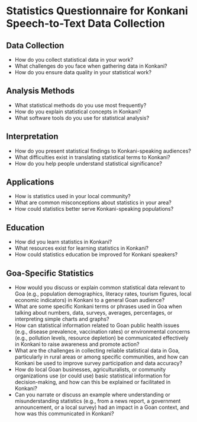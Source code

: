 # Statistics Questionnaire for Konkani Speech-to-Text Data Collection

## Data Collection
- How do you collect statistical data in your work?
- What challenges do you face when gathering data in Konkani?
- How do you ensure data quality in your statistical work?

## Analysis Methods
- What statistical methods do you use most frequently?
- How do you explain statistical concepts in Konkani?
- What software tools do you use for statistical analysis?

## Interpretation
- How do you present statistical findings to Konkani-speaking audiences?
- What difficulties exist in translating statistical terms to Konkani?
- How do you help people understand statistical significance?

## Applications
- How is statistics used in your local community?
- What are common misconceptions about statistics in your area?
- How could statistics better serve Konkani-speaking populations?

## Education
- How did you learn statistics in Konkani?
- What resources exist for learning statistics in Konkani?
- How could statistics education be improved for Konkani speakers?

## Goa-Specific Statistics
- How would you discuss or explain common statistical data relevant to Goa (e.g., population demographics, literacy rates, tourism figures, local economic indicators) in Konkani to a general Goan audience?
- What are some specific Konkani terms or phrases used in Goa when talking about numbers, data, surveys, averages, percentages, or interpreting simple charts and graphs?
- How can statistical information related to Goan public health issues (e.g., disease prevalence, vaccination rates) or environmental concerns (e.g., pollution levels, resource depletion) be communicated effectively in Konkani to raise awareness and promote action?
- What are the challenges in collecting reliable statistical data in Goa, particularly in rural areas or among specific communities, and how can Konkani be used to improve survey participation and data accuracy?
- How do local Goan businesses, agriculturalists, or community organizations use (or could use) basic statistical information for decision-making, and how can this be explained or facilitated in Konkani?
- Can you narrate or discuss an example where understanding or misunderstanding statistics (e.g., from a news report, a government announcement, or a local survey) had an impact in a Goan context, and how was this communicated in Konkani?
